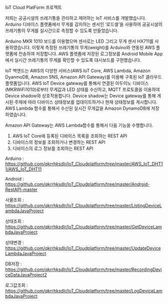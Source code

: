 IoT Cloud PlatForm 프로젝트

저희는 공공시설의 쓰레기통을 관리하고 제어하는 IoT 서비스를 개발했습니다. 
Arduino 디바이스 플랫폼에서 무게를 감지하는 센서인 ‘로드셀’을 사용하여 공공시설의 쓰레기통의 무게를 실시간으로 측정할 수 있도록 만들었습니다.

Arduino MKR 1010 보드를 이용했으며 센서로는 LED 그리고 무게 센서 HX711를 사용하였습니다. 
이렇게 측정된 쓰레기통의 무게(weight)를 Arduino와 연동된 AWS 플랫폼에 전송하여 저장합니다. 
AWS 플랫폼에 저장된 로그정보를 Android Mobile App에서 실시간 쓰레기통의 무게를 확인할 수 있도록 대시보드를 구현했습니다. 

IoT 백엔드는 AWS의 다양한 서비스(AWS IoT Core, AWS Lambda, Amazon DyanmoDB, Amazon SNS, Amazon API Gateway)를 이용해 구축된 IoT 클라우드 플랫폼입니다.
AWS IoT Device gateway를 통해서 연결된 아두이노 디바이스(MKRWiFi1010)로부터 무게값과 LED 상태를 수신하고, MQTT 프로토콜을 이용하여 Device shadow와 상호작용합니다.
Device shadow는 Device gateway를 통해 게시된 주제에 따라 디바이스 상태정보를 업데이트하거나 현재 상태정보를 게시합니다.
AWS Lambda 함수를 통해서 수신된 실시간 무게값을 Amazon DynamoDB에 저장하였습니다.

Amazon API Gateway는 AWS Lambda함수를 통해서 다음 기능을 수행합니다.
1. AWS IoT Core에 등록된 디바이스 목록을 조회하는 REST API
2. 디바이스의 정보를 조회하거나 변경하는 REST API
3. 디바이스의 로그 정보를 조회하는 REST API

Arduino : https://github.com/qkrrhksdlr/IoT_Cloudplatform/tree/master/AWS_IoT_DHT11/AWS_IoT_DHT11

Android : https://github.com/qkrrhksdlr/IoT_Cloudplatform/tree/master/Android-RestAPI-master

사물조회 : https://github.com/qkrrhksdlr/IoT_Cloudplatform/tree/master/ListingDeviceLambdaJavaProject

상태조회 : https://github.com/qkrrhksdlr/IoT_Cloudplatform/tree/master/GetDeviceLambdaJavaProject

상태변경 : https://github.com/qkrrhksdlr/IoT_Cloudplatform/tree/master/UpdateDeviceLambdaJavaProject

DB저장 : https://github.com/qkrrhksdlr/IoT_Cloudplatform/tree/master/RecordingDeviceDataJavaProject2

로그값조회 : https://github.com/qkrrhksdlr/IoT_Cloudplatform/tree/master/LogDeviceLambdaJavaProject
